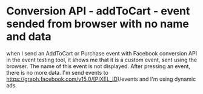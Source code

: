 
# Conversion API - addToCart - event sended from browser with no name and data

when I send an AddToCart or Purchase event with Facebook conversion API in the event testing tool, it shows me that it is a custom event, sent using the browser. The name of this event is not displayed. After pressing an event, there is no more data.
I'm send events to https://graph.facebook.com/v15.0/[PIXEL_ID)/events and I'm using dynamic ads.

        